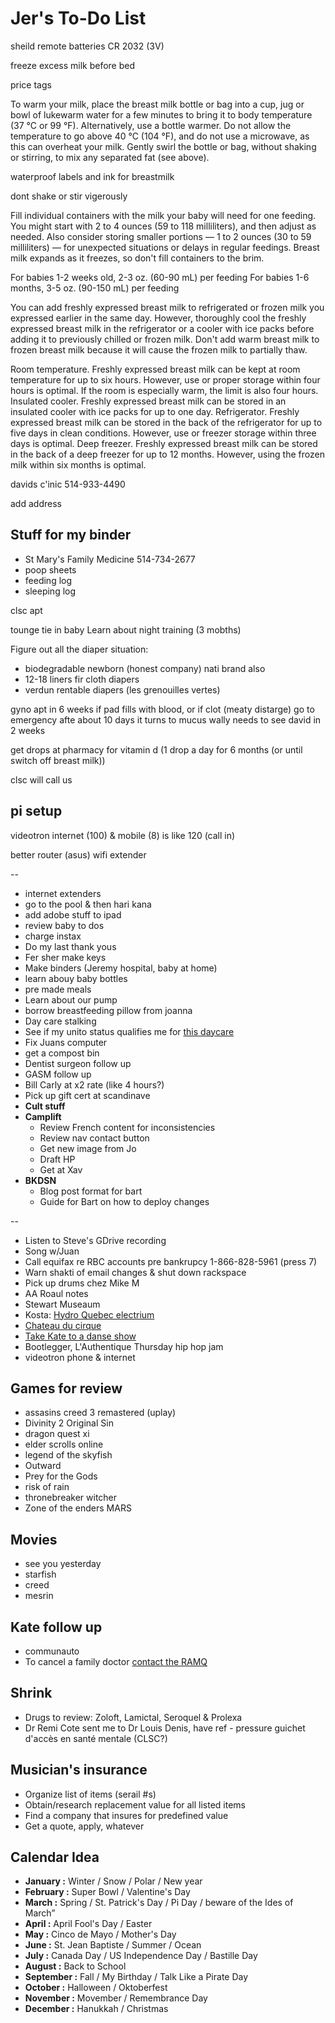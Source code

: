 # Jer's To-Do List


sheild remote batteries 
CR 2032 (3V)


freeze excess milk before bed 

price tags

To warm your milk, place the breast milk bottle or bag into a cup, jug or bowl of lukewarm water for a few minutes to bring it to body temperature (37 °C or 99 °F). Alternatively, use a bottle warmer. Do not allow the temperature to go above 40 °C (104 °F), and do not use a microwave, as this can overheat your milk.
Gently swirl the bottle or bag, without shaking or stirring, to mix any separated fat (see above).

waterproof labels and ink for breastmilk

dont shake or stir vigerously



Fill individual containers with the milk your baby will need for one feeding. You might start with 2 to 4 ounces (59 to 118 milliliters), and then adjust as needed. Also consider storing smaller portions — 1 to 2 ounces (30 to 59 milliliters) — for unexpected situations or delays in regular feedings. Breast milk expands as it freezes, so don't fill containers to the brim.

For babies 1-2 weeks old, 2-3 oz. (60-90 mL) per feeding
For babies 1-6 months, 3-5 oz. (90-150 mL) per feeding



You can add freshly expressed breast milk to refrigerated or frozen milk you expressed earlier in the same day. However, thoroughly cool the freshly expressed breast milk in the refrigerator or a cooler with ice packs before adding it to previously chilled or frozen milk. Don't add warm breast milk to frozen breast milk because it will cause the frozen milk to partially thaw.

Room temperature. Freshly expressed breast milk can be kept at room temperature for up to six hours. However, use or proper storage within four hours is optimal. If the room is especially warm, the limit is also four hours.
Insulated cooler. Freshly expressed breast milk can be stored in an insulated cooler with ice packs for up to one day.
Refrigerator. Freshly expressed breast milk can be stored in the back of the refrigerator for up to five days in clean conditions. However, use or freezer storage within three days is optimal.
Deep freezer. Freshly expressed breast milk can be stored in the back of a deep freezer for up to 12 months. However, using the frozen milk within six months is optimal.






davids c'inic
514-933-4490

add address 


## Stuff for my binder

- St Mary's Family Medicine 514-734-2677
- poop sheets
- feeding log
- sleeping log

clsc apt

tounge tie in baby
Learn about night training (3 mobths)

Figure out all the diaper situation:
  - biodegradable newborn (honest company) nati brand also
  - 12-18 liners fir cloth diapers
  - verdun rentable diapers (les grenouilles vertes)


gyno apt in 6 weeks
if pad fills with blood, or if clot (meaty distarge) go to emergency
afte about 10 days it turns to mucus
wally needs to see david in 2 weeks

get drops at pharmacy for vitamin d (1 drop a day for 6 months (or until switch off breast milk))

clsc will call us

## pi setup

videotron internet (100) & mobile (8) is like 120 (call in)

better router (asus)
wifi extender




--

- internet extenders
- go to the pool & then hari kana
- add adobe stuff to ipad
- review baby to dos
- charge instax
- Do my last thank yous
- Fer sher make keys
- Make binders (Jeremy hospital, baby at home)
- learn abouy baby bottles
- pre made meals
- Learn about our pump
- borrow breastfeeding pillow from joanna
- Day care stalking
- See if my unito status qualifies me for [this daycare](https://www.facebook.com/pg/cpelavouteenchantee/about/?ref=page_internal)
- Fix Juans computer
- get a compost bin
- Dentist surgeon follow up
- GASM follow up
- Bill Carly at x2 rate (like 4 hours?)
- Pick up gift cert at scandinave
- **Cult stuff**
- **Camplift**
  - Review French content for inconsistencies
  - Review nav contact button
  - Get new image from Jo
  - Draft HP
  - Get at Xav
- **BKDSN**
  - Blog post format for bart
  - Guide for Bart on how to deploy changes

--

- Listen to Steve's GDrive recording
- Song w/Juan
- Call equifax re RBC accounts pre bankrupcy 1-866-828-5961 (press 7)
- Warn shakti of email changes & shut down rackspace
- Pick up drums chez Mike M
- AA Roaul notes
- Stewart Museaum
- Kosta: [Hydro Quebec electrium](http://www.hydroquebec.com/visit/monteregie/electrium.html)
- [Chateau du cirque](https://www.chateau-cirque.com/)
- [Take Kate to a danse show](https://www.quebecdanse.org/)
- Bootlegger, L'Authentique Thursday hip hop jam
- videotron phone & internet

## Games for review

- assasins creed 3 remastered (uplay)
- Divinity 2 Original Sin
- dragon quest xi
- elder scrolls online
- legend of the skyfish
- Outward
- Prey for the Gods
- risk of rain
- thronebreaker witcher
- Zone of the enders MARS

## Movies

- see you yesterday
- starfish
- creed
- mesrin

## Kate follow up

- communauto
- To cancel a family doctor [contact the RAMQ](http://www.ramq.gouv.qc.ca/en/contact-us/citizens/Pages/contact-us.aspx)

## Shrink

- Drugs to review: Zoloft, Lamictal, Seroquel & Prolexa
- Dr Remi Cote sent me to Dr Louis Denis, have ref - pressure guichet d'accès en santé mentale (CLSC?)

## Musician's insurance

- Organize list of items (serail #s)
- Obtain/research replacement value for all listed items
- Find a company that insures for predefined value
- Get a quote, apply, whatever

## Calendar Idea

- **January :** Winter / Snow / Polar / New year
- **February :** Super Bowl / Valentine's Day
- **March :** Spring / St. Patrick's Day / Pi Day / beware of the Ides of March”
- **April :** April Fool's Day / Easter
- **May :** Cinco de Mayo / Mother's Day
- **June :** St. Jean Baptiste / Summer / Ocean
- **July :** Canada Day / US Independence Day / Bastille Day
- **August :** Back to School
- **September :** Fall / My Birthday / Talk Like a Pirate Day
- **October :** Halloween / Oktoberfest
- **November :** Movember / Remembrance Day
- **December :** Hanukkah / Christmas
